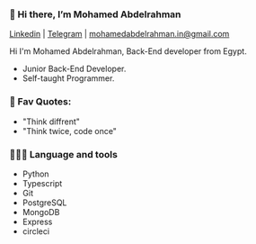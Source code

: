 ### 👋 Hi there, I’m Mohamed Abdelrahman
[Linkedin](https://www.linkedin.com/in/mohamedabdelrahman-back/) | [Telegram](https://t.me/mocrespo18) | mohamedabdelrahman.in@gmail.com

Hi I'm Mohamed Abdelrahman, Back-End developer from Egypt.
- Junior Back-End Developer.
- Self-taught Programmer.




### 💎 Fav Quotes:
- "Think diffrent"
- "Think twice, code once"


### 👨🏻‍💻  Language and tools
- Python
- Typescript
- Git
- PostgreSQL
- MongoDB
- Express
- circleci
<!---
MoCrespo/MoCrespo is a ✨ special ✨ repository because its `README.md` (this file) appears on your GitHub profile.
You can click the Preview link to take a look at your changes.
--->
